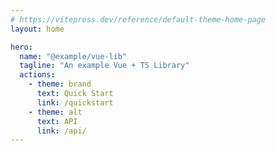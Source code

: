 ```yaml
---
# https://vitepress.dev/reference/default-theme-home-page
layout: home

hero:
  name: "@example/vue-lib"
  tagline: "An example Vue + TS Library"
  actions:
    - theme: brand
      text: Quick Start
      link: /quickstart
    - theme: alt
      text: API
      link: /api/
---
```


